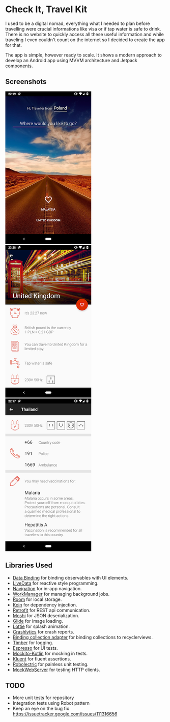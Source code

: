 Check It, Travel Kit
=========================
I used to be a digital nomad, everything what I needed to plan before travelling were crucial informations like visa or if tap water is safe to drink.
There is no website to quickly access all these useful information and while traveling I even couldn't count on the internet so I decided to create the app for that.

The app is simple, however ready to scale. It shows a modern approach to develop an Android app using MVVM architecture and Jetpack components.

Screenshots
-----------

![Search](screenshots/search.png)
![Info 1](screenshots/info1.png)
![Info 2](screenshots/info2.png)

Libraries Used
--------------
* [Data Binding][0] for binding observables with UI elements.
* [LiveData][1] for reactive style programming.
* [Navigation][2] for in-app navigation.
* [WorkManager][3] for managing background jobs.
* [Room][4] for local storage.
* [Koin][5] for dependency injection.
* [Retrofit][6] for REST api communication.
* [Moshi][7] for JSON deserialization.
* [Glide][8] for image loading.
* [Lottie][9] for splash animation.
* [Crashlytics][10] for crash reports.
* [Binding collection adapter][11] for binding collections to recyclerviews.
* [Timber][12] for logging.
* [Espresso][13] for UI tests.
* [Mockito-Kotlin][14] for mocking in tests.
* [Kluent][15] for fluent assertions.
* [Robolectric][16] for painless unit testing.
* [MockWebServer][17] for testing HTTP clients.


[0]: https://developer.android.com/topic/libraries/data-binding/
[1]: https://developer.android.com/topic/libraries/architecture/livedata
[2]: https://developer.android.com/topic/libraries/architecture/navigation/
[3]: https://developer.android.com/topic/libraries/architecture/workmanager/
[4]: https://developer.android.com/topic/libraries/architecture/room/
[5]: https://github.com/InsertKoinIO/koin
[6]: https://github.com/square/retrofit
[7]: https://github.com/square/moshi
[8]: https://github.com/bumptech/glide
[9]: https://github.com/airbnb/lottie-android
[10]: https://fabric.io/kits/android/crashlytics/
[11]: https://github.com/evant/binding-collection-adapter
[12]: https://github.com/JakeWharton/timber
[13]: https://developer.android.com/training/testing/espresso/
[14]: https://github.com/nhaarman/mockito-kotlin
[15]: https://github.com/MarkusAmshove/Kluent
[16]: https://github.com/robolectric/robolectric
[17]: https://github.com/square/okhttp/tree/master/mockwebserver



TODO
-----------------
* More unit tests for repository
* Integration tests using Robot pattern
* Keep an eye on the bug fix https://issuetracker.google.com/issues/111316656
